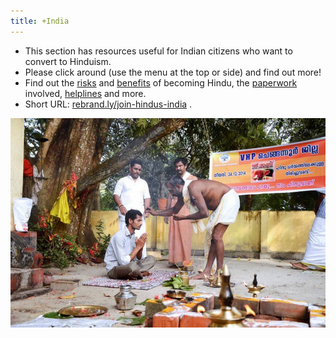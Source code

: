 ```yaml
---
title: +India
---
```


- This section has resources useful for Indian citizens who want to convert to Hinduism. 
- Please click around (use the menu at the top or side) and find out more! 
- Find out the [risks](risks/) and [benefits](benefits/) of becoming Hindu, the [paperwork](paperwork/) involved, [helplines](../contact/) and more.
- Short URL: [rebrand.ly/join-hindus-india](https://rebrand.ly/join-hindus-india) .

![](../images/muslim_to_hindu_conversion_KE.jpg)